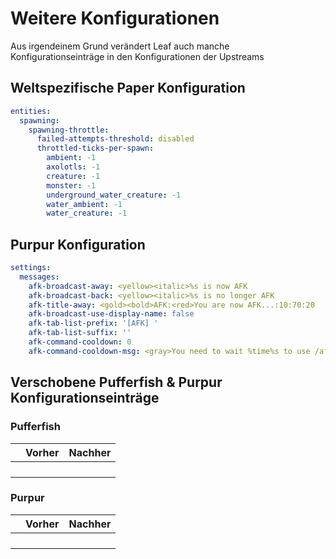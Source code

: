 # Weitere Konfigurationen

Aus irgendeinem Grund verändert Leaf auch manche Konfigurationseinträge in den Konfigurationen der Upstreams

## Weltspezifische Paper Konfiguration

```yaml title="paper-world-defaults.yml"
entities:
  spawning:
    spawning-throttle:
      failed-attempts-threshold: disabled
      throttled-ticks-per-spawn:
        ambient: -1
        axolotls: -1
        creature: -1
        monster: -1
        underground_water_creature: -1
        water_ambient: -1
        water_creature: -1
```

## Purpur Konfiguration
```yaml title="purpur.yml"
settings:
  messages:
    afk-broadcast-away: <yellow><italic>%s is now AFK
    afk-broadcast-back: <yellow><italic>%s is no longer AFK
    afk-title-away: <gold><bold>AFK:<red>You are now AFK...:10:70:20
    afk-broadcast-use-display-name: false
    afk-tab-list-prefix: '[AFK] '
    afk-tab-list-suffix: ''
    afk-command-cooldown: 0
    afk-command-cooldown-msg: <gray>You need to wait %time%s to use /afk.
```

## Verschobene Pufferfish & Purpur Konfigurationseinträge

### Pufferfish
|     | Vorher | Nachher |
|-----|--------|---------|
|     |        |         |
|     |        |         |
|     |        |         |
|     |        |         |

### Purpur
|     | Vorher | Nachher |
|-----|--------|-------|
|     |        |       |
|     |        |       |
|     |        |       |
|     |        |       |
